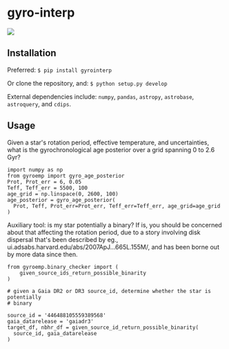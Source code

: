 # gyro-interp

<img src="https://github.com/lgbouma/gyro-interp/workflows/Tests/badge.svg">

## Installation
Preferred:
`$ pip install gyrointerp`

Or clone the repository, and:
`$ python setup.py develop`

External dependencies include: `numpy`, `pandas`, `astropy`, `astrobase`,
`astroquery`, and `cdips`.

## Usage

Given a star's rotation period, effective temperature, and uncertainties, what
is the gyrochronological age posterior over a grid spanning 0 to 2.6 Gyr?

```
import numpy as np
from gyroemp import gyro_age_posterior
Prot, Prot_err = 6, 0.05
Teff, Teff_err = 5500, 100
age_grid = np.linspace(0, 2600, 100)
age_posterior = gyro_age_posterior(
  Prot, Teff, Prot_err=Prot_err, Teff_err=Teff_err, age_grid=age_grid
)
```

Auxiliary tool: is my star potentially a binary?  If is, you should be
concerned about that affecting the rotation period, due to a story involving
disk dispersal that's been described by eg.,
ui.adsabs.harvard.edu/abs/2007ApJ...665L.155M/, and has been borne out by more
data since then.

```
from gyroemp.binary_checker import (
    given_source_ids_return_possible_binarity
)

# given a Gaia DR2 or DR3 source_id, determine whether the star is potentially
# binary

source_id = '446488105559389568'
gaia_datarelease = 'gaiadr3'
target_df, nbhr_df = given_source_id_return_possible_binarity(
  source_id, gaia_datarelease
)
```
